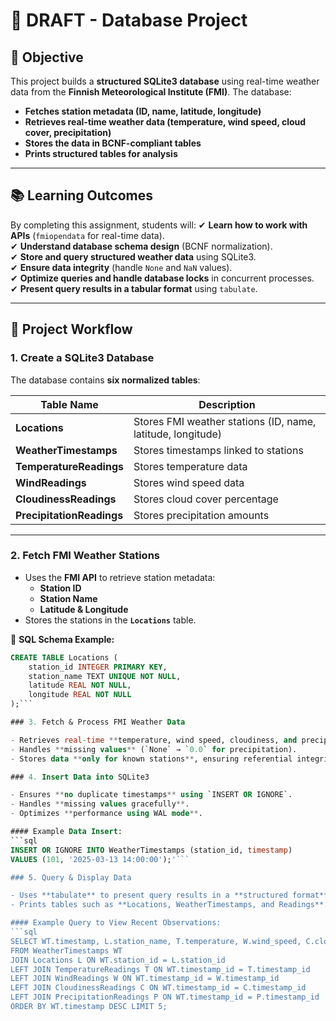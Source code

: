 # 📄 DRAFT -  Database Project

## 📌 Objective
This project builds a **structured SQLite3 database** using real-time weather data from the **Finnish Meteorological Institute (FMI)**. The database:
- **Fetches station metadata (ID, name, latitude, longitude)**
- **Retrieves real-time weather data (temperature, wind speed, cloud cover, precipitation)**
- **Stores the data in BCNF-compliant tables**
- **Prints structured tables for analysis**

---

## 📚 Learning Outcomes
By completing this assignment, students will:
✔ **Learn how to work with APIs** (`fmiopendata` for real-time data).  
✔ **Understand database schema design** (BCNF normalization).  
✔ **Store and query structured weather data** using SQLite3.  
✔ **Ensure data integrity** (handle `None` and `NaN` values).  
✔ **Optimize queries and handle database locks** in concurrent processes.  
✔ **Present query results in a tabular format** using `tabulate`.  

---

## 📁 Project Workflow

### 1. Create a SQLite3 Database
The database contains **six normalized tables**:

| Table Name               | Description |
|--------------------------|-------------|
| **Locations**             | Stores FMI weather stations (ID, name, latitude, longitude) |
| **WeatherTimestamps**     | Stores timestamps linked to stations |
| **TemperatureReadings**   | Stores temperature data |
| **WindReadings**          | Stores wind speed data |
| **CloudinessReadings**    | Stores cloud cover percentage |
| **PrecipitationReadings** | Stores precipitation amounts |

---

### 2. Fetch FMI Weather Stations
- Uses the **FMI API** to retrieve station metadata:
  - **Station ID**
  - **Station Name**
  - **Latitude & Longitude**
- Stores the stations in the **`Locations`** table.

📌 **SQL Schema Example:**
```sql
CREATE TABLE Locations (
    station_id INTEGER PRIMARY KEY,
    station_name TEXT UNIQUE NOT NULL,
    latitude REAL NOT NULL,
    longitude REAL NOT NULL
);```

### 3. Fetch & Process FMI Weather Data

- Retrieves real-time **temperature, wind speed, cloudiness, and precipitation** from the **FMI API**.
- Handles **missing values** (`None` → `0.0` for precipitation).
- Stores data **only for known stations**, ensuring referential integrity.

### 4. Insert Data into SQLite3

- Ensures **no duplicate timestamps** using `INSERT OR IGNORE`.
- Handles **missing values gracefully**.
- Optimizes **performance using WAL mode**.

#### Example Data Insert:
```sql
INSERT OR IGNORE INTO WeatherTimestamps (station_id, timestamp)
VALUES (101, '2025-03-13 14:00:00');'```

### 5. Query & Display Data

- Uses **tabulate** to present query results in a **structured format**.
- Prints tables such as **Locations, WeatherTimestamps, and Readings**.

#### Example Query to View Recent Observations:
```sql
SELECT WT.timestamp, L.station_name, T.temperature, W.wind_speed, C.cloud_coverage, P.precipitation
FROM WeatherTimestamps WT
JOIN Locations L ON WT.station_id = L.station_id
LEFT JOIN TemperatureReadings T ON WT.timestamp_id = T.timestamp_id
LEFT JOIN WindReadings W ON WT.timestamp_id = W.timestamp_id
LEFT JOIN CloudinessReadings C ON WT.timestamp_id = C.timestamp_id
LEFT JOIN PrecipitationReadings P ON WT.timestamp_id = P.timestamp_id
ORDER BY WT.timestamp DESC LIMIT 5;
